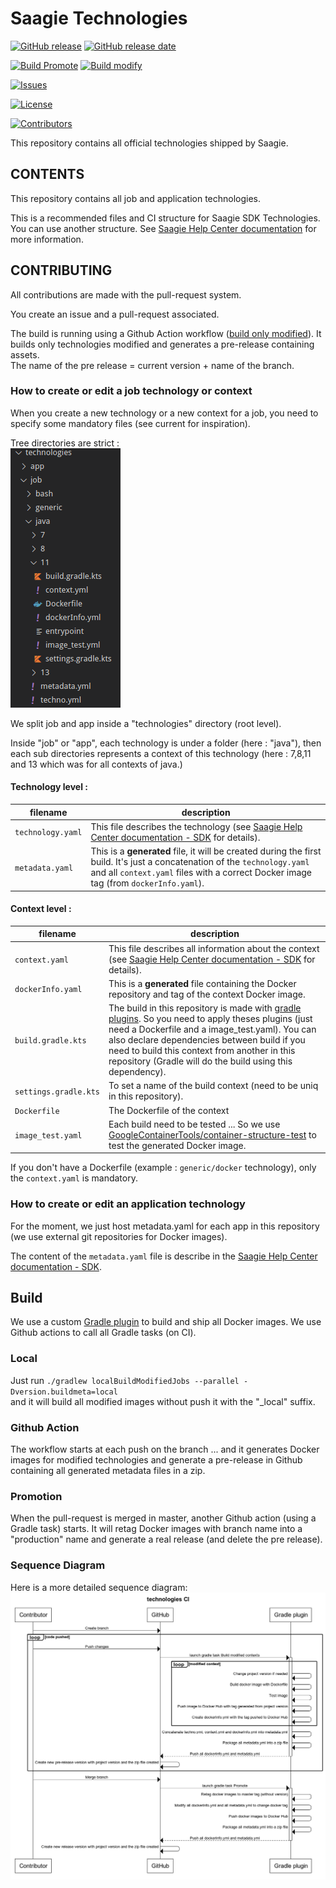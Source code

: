 # Saagie Technologies


[![GitHub release](https://img.shields.io/github/release/saagie/technologies?style=for-the-badge)][releases] 
[![GitHub release date](https://img.shields.io/github/release-date/saagie/technologies?style=for-the-badge&color=blue)][releases]  

[![Build Promote](https://img.shields.io/github/workflow/status/saagie/technologies/PROMOTE?label=LATEST%20PROMOTE&style=for-the-badge)][build_promote] [![Build modify](https://img.shields.io/github/workflow/status/saagie/technologies/BUILD%20ONLY%20MODIFIED?label=LATEST%20BRANCH%20BUILD&style=for-the-badge)][build_modified]

[![Issues](https://img.shields.io/github/issues-raw/saagie/technologies?style=for-the-badge&color=blue)][issues]

[![License](https://img.shields.io/github/license/saagie/technologies?style=for-the-badge&color=blue)][license]

[![Contributors](https://img.shields.io/github/contributors/saagie/technologies?style=for-the-badge&color=blue)][contributors]


This repository contains all official technologies shipped by Saagie.

## CONTENTS

This repository contains all job and application technologies.

This is a recommended files and CI structure for Saagie SDK Technologies.  
You can use another structure. See [Saagie Help Center documentation][saagie-help-center] for more information.

 
## CONTRIBUTING


All contributions are made with the pull-request system.  

You create an issue and a pull-request associated. 

The build is running using a Github Action workflow ([build only modified][build_only_modified]). It builds only technologies modified and generates a pre-release containing assets.  
The name of the pre release = current version + name of the branch.

### How to create or edit a job technology or context

When you create a new technology or a new context for a job, you need to specify some mandatory files (see current for inspiration).

Tree directories are strict :   
![tree_directory](./readme_assets/folder_directory.png)

We split job and app inside a "technologies" directory (root level).

Inside "job" or "app", each technology is under a folder (here : "java"), then each sub directories represents a context of this technology (here : 7,8,11 and 13 which was for all contexts of java.)

#### Technology level : 

filename |  description
--- | ---
`technology.yaml` |  This file describes the technology (see [Saagie Help Center documentation - SDK][saagie-help-center] for details).
`metadata.yaml` |  This is a **generated** file, it will be created during the first build. It's just a concatenation of the `technology.yaml` and all `context.yaml` files with a correct Docker image tag (from `dockerInfo.yaml`).

#### Context level : 

filename |  description
--- |  ---
`context.yaml` | This file describes all information about the context (see [Saagie Help Center documentation - SDK][saagie-help-center] for details).
`dockerInfo.yaml` | This is a **generated** file containing the Docker repository and tag of the context Docker image.
`build.gradle.kts` | The build in this repository is made with [gradle plugins][saagie-gradle-plugin]. So you need to apply theses plugins (just need a Dockerfile and a image_test.yaml). You can also declare dependencies between build if you need to build this context from another in this repository (Gradle will do the build using this dependency).
`settings.gradle.kts` | To set a name of the build context (need to be uniq in this repository).
`Dockerfile` | The Dockerfile of the context
`image_test.yaml` |  Each build need to be tested ... So we use [GoogleContainerTools/container-structure-test](https://github.com/GoogleContainerTools/container-structure-test) to test the generated Docker image.

If you don't have a Dockerfile (example : `generic/docker` technology), only the `context.yaml` is mandatory.

### How to create or edit an application technology

For the moment, we just host metadata.yaml for each app in this repository (we use external git repositories for Docker images).

The content of the `metadata.yaml` file is describe in the [Saagie Help Center documentation - SDK][saagie-help-center].


## Build


We use a custom [Gradle plugin][saagie-gradle-plugin] to build and ship all Docker images. We use Github actions to call all Gradle tasks (on CI).

### Local

Just run `./gradlew localBuildModifiedJobs --parallel -Dversion.buildmeta=local`  
and it will build all modified images without push it with the "_local" suffix.

### Github Action

The workflow starts at each push on the branch ... and it generates Docker images for modified technologies and generate a pre-release in Github containing all generated metadata files in a zip.

### Promotion

When the pull-request is merged in master, another Github action (using a Gradle task) starts. It will retag Docker images with branch name into a "production" name and generate a real release (and delete the pre release).

### Sequence Diagram

Here is a more detailed sequence diagram: ![Sequence Diagram][ci-sequence-diagram]

[ci-sequence-diagram]: technologies-CI.png
[saagie-gradle-plugin]: https://github.com/saagie/technologies-plugin
[saagie-help-center]: https://saagie.zendesk.com/hc/en-us
[build_only_modified]: https://github.com/saagie/technologies/blob/master/.github/workflows/buildOnlyModified.yml
[releases]: https://github.com/saagie/technologies/releases
[contributors]: https://github.com/saagie/technologies/graphs/contributors
[issues]: https://github.com/saagie/technologies/issues
[license]: https://github.com/saagie/technologies/blob/master/LICENSE
[build_promote]: https://github.com/saagie/technologies/actions?query=workflow%3APROMOTE
[build_modified]: https://github.com/saagie/technologies/actions?query=workflow%3A%22BUILD+ONLY+MODIFIED%22